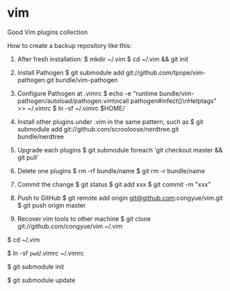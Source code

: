vim
===

Good Vim plugins collection


How to create a backup repository like this:

1. After fresh installation:
$ mkdir ~/.vim
$ cd ~/.vim && git init

2. Install Pathogen
$ git submodule add git://github.com/tpope/vim-pathogen.git bundle/vim-pathogen

3. Configure Pathogen at .vimrc
$ echo -e "runtime bundle/vim-pathogen/autoload/pathogen.vim\ncall pathogen#infect()\nHelptags" >> ~/.vimrc
$ ln -sf ~/.vimrc $HOME/

4. Install other plugins under .vim in the same pattern, such as
$ git submodule add git://github.com/scrooloose/nerdtree.git bundle/nerdtree

5. Upgrade each plugins
$ git submodule foreach 'git checkout master && git pull'

6. Delete one plugins
$ rm -rf bundle/name
$ git rm -r bundle/name

7. Commit the change
$ git status
$ git add xxx
$ git commit -m "xxx"

8. Push to GitHub
$ git remote add origin git@github.com:congyue/vim.git
$ git push origin master

9. Recover vim tools to other machine
$ git clone git://github.com/congyue/vim ~/.vim

$ cd ~/.vim 

$ ln -sf `pwd`/.vimrc ~/.vimrc

$ git submodule init  

$ git submodule update 
